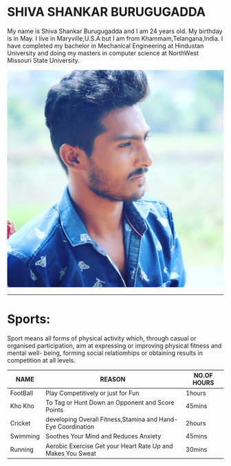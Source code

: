 # SHIVA SHANKAR BURUGUGADDA
My name is Shiva Shankar Burugugadda and I am 24 years old. My birthday is in May. I live in Maryville,U.S.A but I am from Khammam,Telangana,India. I have completed my bachelor in Mechanical Engineering at Hindustan University and doing my masters in computer science at NorthWest Missouri State University.

![Shiva](my-image.jpg)

****

# Sports:
Sport means all forms of physical activity which, through casual or organised participation, aim at expressing or improving physical fitness and mental well- being, forming social relatiomhips or obtaining results in competition at all levels.

|NAME|REASON|NO.OF HOURS|
|----|------|-----------|
|FootBall|Play Competitively or just for Fun|1hours|
|Kho Kho|To Tag or Hunt Down an Opponent and Score Points|45mins|
|Cricket|developing Overall Fitness,Stamina and Hand-Eye Coordination|2hours|
|Swimming|Soothes Your Mind and Reduces Anxiety|45mins|
|Running|Aerobic Exercise Get your Heart Rate Up and Makes You Sweat|30mins|


